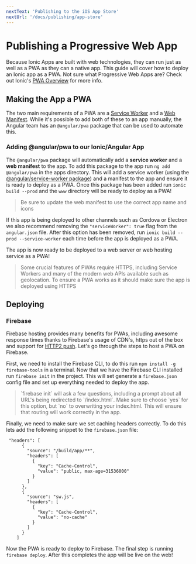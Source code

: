 ```yaml
---
nextText: 'Publishing to the iOS App Store'
nextUrl: '/docs/publishing/app-store'
---
```


# Publishing a Progressive Web App

<p class="intro" markdown="1">
Because Ionic Apps are built with web technologies, they can run just as well as a PWA as they can a native app. This guide will cover how to deploy an Ionic app as a PWA. Not sure what Progressive Web Apps are? Check out Ionic's <a href="https://ionicframework.com/pwa" target="_blank">PWA Overview</a> for more info.
</p>

## Making the App a PWA

The two main requirements of a PWA are a <a href="https://developers.google.com/web/fundamentals/primers/service-workers/" target="_blank">Service Worker</a> and a <a href="https://developers.google.com/web/fundamentals/web-app-manifest/" target="_blank">Web Manifest</a>. While it's possible to add both of these to an app manually, the Angular team has an `@angular/pwa` package that can be used to automate this.

### Adding @angular/pwa to our Ionic/Angular App

The `@angular/pwa` package will automatically add a <strong>service worker</strong> and a <strong>web manifest</strong> to the app. To add this package to the app run `ng add @angular/pwa` in the apps directory. This will add a service worker (using the [@angular/service-worker package](https://angular.io/guide/service-worker-intro)) and a manifest to the app and ensure it is ready to deploy as a PWA. Once this package has been added run `ionic build --prod` and the `www` directory will be ready to deploy as a PWA!

<blockquote>
  <p>Be sure to update the web manifest to use the correct app name and icons</p>
</blockquote>

If this app is being deployed to other channels such as Cordova or Electron we also recommend removing the `"serviceWorker": true` flag from the `angular.json` file. After this option has been removed, run `ionic build --prod --service-worker` each time before the app is deployed as a PWA.

The app is now ready to be deployed to a web server or web hosting service as a PWA!

<blockquote>
 <p>Some crucial features of PWAs require HTTPS, including Service Workers and many of the modern web APIs available such as geolocation. To ensure a PWA works as it should make sure the app is deployed using HTTPS</p>
</blockquote>


## Deploying

### Firebase

Firebase hosting provides many benefits for PWAs, including awesome response times thanks to Firebase's usage of CDN's, https out of the box and support for [HTTP2 push](https://firebase.googleblog.com/2016/09/http2-comes-to-firebase-hosting.html). Let's go through the steps to host a PWA on Firebase.

First, we need to install the Firebase CLI, to do this run `npm install -g firebase-tools` in a terminal. Now that we have the Firebase CLI installed run `firebase init` in the project. This will set generate a `firebase.json` config file and set up everything needed to deploy the app.

<blockquote>
  <p>`firebase init` will ask a few questions, including a prompt about all URL's being redirected to `/index.html`. Make sure to choose `yes` for this option, but `no` to overwriting your index.html. This will ensure that routing will work correctly in the app.</p>
</blockquote>

Finally, we need to make sure we set caching headers correctly. To do this lets add the following snippet to the `firebase.json` file:

```
 "headers": [
      {
        "source": "/build/app/**",
        "headers": [
          {
            "key": "Cache-Control",
            "value": "public, max-age=31536000"
          }
        ]
      },
      {
        "source": "sw.js",
        "headers": [
          {
            "key": "Cache-Control",
            "value": "no-cache"
          }
        ]
      }
    ]
```

Now the PWA is ready to deploy to Firebase. The final step is running `firebase deploy`. After this completes the app will be live on the web! 
